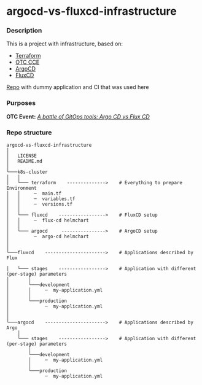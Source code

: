 # argocd-vs-fluxcd-infrastructure
### Description
This is a project with infrastructure, based on:
 - [Terraform](https://www.terraform.io)
 - [OTC CCE](https://open-telekom-cloud.com/en/products-services/cloud-container-engine)
 - [ArgoCD](https://argo-cd.readthedocs.io/en/stable/)
 - [FluxCD](https://fluxcd.io)

[Repo](https://github.com/iits-consulting/argocd-vs-fluxcd-application) with dummy application and CI that was used here
### Purposes
**OTC Event:** [_A battle of GitOps tools: Argo CD vs Flux CD_](https://community.open-telekom-cloud.com/community?id=community_event&sys_id=8a84320fb7763450d15aa7b16b8c0222)

### Repo structure
```
argocd-vs-fluxcd-infrastructure
│
│   LICENSE
│   README.md
│
└───k8s-cluster
│   │
│   └─── terraform    -------------->    # Everything to prepare Environment
│   │     ─  main.tf
│   │     ─  variables.tf
│   │     ─  versions.tf
│   │
│   └─── fluxcd    ----------------->    # FluxCD setup
│   │     ─  flux-cd helmchart
│   │
│   └─── argocd     ---------------->    # ArgoCD setup
│         ─  argo-cd helmchart
│
│   
└───fluxcd    ---------------------->    # Applications described by Flux

│   └─── stages    ----------------->    # Application with different (per-stage) parameters
│       │
│       └───development
│       │     ─  my-application.yml
│       │
│       └───production
│             ─  my-application.yml
│
│
└───argocd    ---------------------->    # Applications described by Argo
    │
    └─── stages    ----------------->    # Application with different (per-stage) parameters
        │
        └───development
        │     ─  my-application.yml
        │
        └───production
              ─  my-application.yml
```
